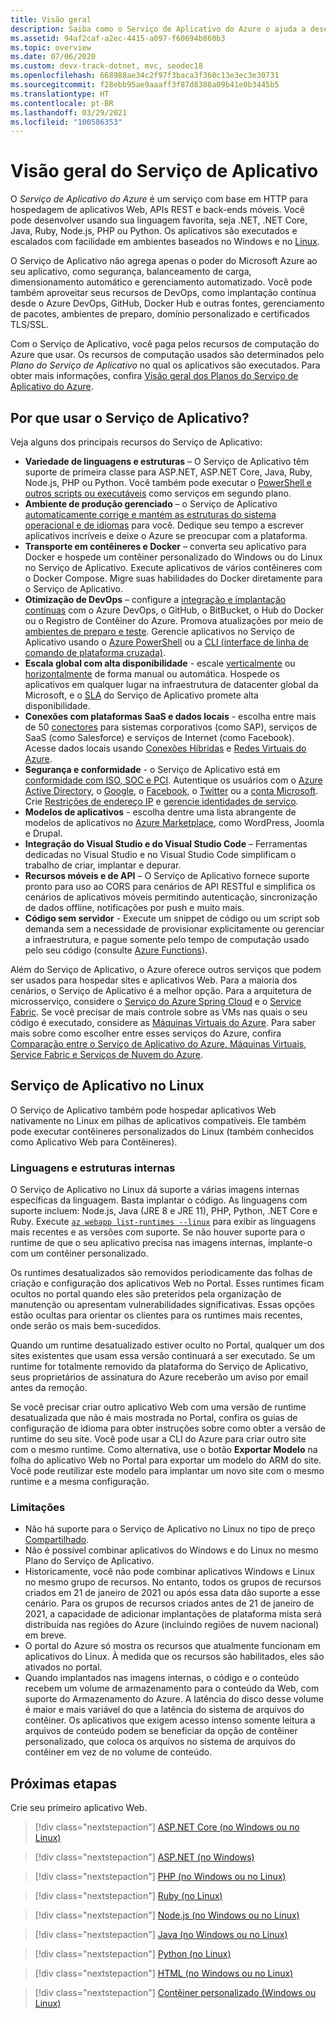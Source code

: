 ```yaml
---
title: Visão geral
description: Saiba como o Serviço de Aplicativo do Azure o ajuda a desenvolver e hospedar aplicativos Web
ms.assetid: 94af2caf-a2ec-4415-a097-f60694b860b3
ms.topic: overview
ms.date: 07/06/2020
ms.custom: devx-track-dotnet, mvc, seodec18
ms.openlocfilehash: 668988ae34c2f97f3baca3f360c13e3ec3e30731
ms.sourcegitcommit: f28ebb95ae9aaaff3f87d8388a09b41e0b3445b5
ms.translationtype: HT
ms.contentlocale: pt-BR
ms.lasthandoff: 03/29/2021
ms.locfileid: "100586353"
---
```

# <a name="app-service-overview"></a>Visão geral do Serviço de Aplicativo

O *Serviço de Aplicativo do Azure* é um serviço com base em HTTP para hospedagem de aplicativos Web, APIs REST e back-ends móveis. Você pode desenvolver usando sua linguagem favorita, seja .NET, .NET Core, Java, Ruby, Node.js, PHP ou Python. Os aplicativos são executados e escalados com facilidade em ambientes baseados no Windows e no [Linux](#app-service-on-linux).

O Serviço de Aplicativo não agrega apenas o poder do Microsoft Azure ao seu aplicativo, como segurança, balanceamento de carga, dimensionamento automático e gerenciamento automatizado. Você pode também aproveitar seus recursos de DevOps, como implantação contínua desde o Azure DevOps, GitHub, Docker Hub e outras fontes, gerenciamento de pacotes, ambientes de preparo, domínio personalizado e certificados TLS/SSL. 

Com o Serviço de Aplicativo, você paga pelos recursos de computação do Azure que usar. Os recursos de computação usados são determinados pelo _Plano do Serviço de Aplicativo_ no qual os aplicativos são executados. Para obter mais informações, confira [Visão geral dos Planos do Serviço de Aplicativo do Azure](overview-hosting-plans.md).

## <a name="why-use-app-service"></a>Por que usar o Serviço de Aplicativo?

Veja alguns dos principais recursos do Serviço de Aplicativo:

* **Variedade de linguagens e estruturas** – O Serviço de Aplicativo têm suporte de primeira classe para ASP.NET, ASP.NET Core, Java, Ruby, Node.js, PHP ou Python. Você também pode executar o [PowerShell e outros scripts ou executáveis](webjobs-create.md) como serviços em segundo plano.
* **Ambiente de produção gerenciado** – o Serviço de Aplicativo [automaticamente corrige e mantém as estruturas do sistema operacional e de idiomas](overview-patch-os-runtime.md) para você. Dedique seu tempo a escrever aplicativos incríveis e deixe o Azure se preocupar com a plataforma.
* **Transporte em contêineres e Docker** – converta seu aplicativo para Docker e hospede um contêiner personalizado do Windows ou do Linux no Serviço de Aplicativo. Execute aplicativos de vários contêineres com o Docker Compose. Migre suas habilidades do Docker diretamente para o Serviço de Aplicativo.
* **Otimização de DevOps** – configure a [integração e implantação contínuas](deploy-continuous-deployment.md) com o Azure DevOps, o GitHub, o BitBucket, o Hub do Docker ou o Registro de Contêiner do Azure. Promova atualizações por meio de [ambientes de preparo e teste](deploy-staging-slots.md). Gerencie aplicativos no Serviço de Aplicativo usando o [Azure PowerShell](/powershell/azure/) ou a [CLI (interface de linha de comando de plataforma cruzada)](/cli/azure/install-azure-cli).
* **Escala global com alta disponibilidade** - escale [verticalmente](manage-scale-up.md) ou [horizontalmente](../azure-monitor/autoscale/autoscale-get-started.md) de forma manual ou automática. Hospede os aplicativos em qualquer lugar na infraestrutura de datacenter global da Microsoft, e o [SLA](https://azure.microsoft.com/support/legal/sla/app-service/) do Serviço de Aplicativo promete alta disponibilidade.
* **Conexões com plataformas SaaS e dados locais** - escolha entre mais de 50 [conectores](../connectors/apis-list.md) para sistemas corporativos (como SAP), serviços de SaaS (como Salesforce) e serviços de Internet (como Facebook). Acesse dados locais usando [Conexões Híbridas](app-service-hybrid-connections.md) e [Redes Virtuais do Azure](web-sites-integrate-with-vnet.md).
* **Segurança e conformidade** - o Serviço de Aplicativo está em [conformidade com ISO, SOC e PCI](https://www.microsoft.com/en-us/trustcenter). Autentique os usuários com o [Azure Active Directory](configure-authentication-provider-aad.md), o [Google](configure-authentication-provider-google.md), o [Facebook](configure-authentication-provider-facebook.md), o [Twitter](configure-authentication-provider-twitter.md) ou a [conta Microsoft](configure-authentication-provider-microsoft.md). Crie [Restrições de endereço IP](app-service-ip-restrictions.md) e [gerencie identidades de serviço](overview-managed-identity.md).
* **Modelos de aplicativos** - escolha dentre uma lista abrangente de modelos de aplicativos no [Azure Marketplace](https://azure.microsoft.com/marketplace/), como WordPress, Joomla e Drupal.
* **Integração do Visual Studio e do Visual Studio Code** – Ferramentas dedicadas no Visual Studio e no Visual Studio Code simplificam o trabalho de criar, implantar e depurar.
* **Recursos móveis e de API** – O Serviço de Aplicativo fornece suporte pronto para uso ao CORS para cenários de API RESTful e simplifica os cenários de aplicativos móveis permitindo autenticação, sincronização de dados offline, notificações por push e muito mais.
* **Código sem servidor** - Execute um snippet de código ou um script sob demanda sem a necessidade de provisionar explicitamente ou gerenciar a infraestrutura, e pague somente pelo tempo de computação usado pelo seu código (consulte [Azure Functions](../azure-functions/index.yml)).

Além do Serviço de Aplicativo, o Azure oferece outros serviços que podem ser usados para hospedar sites e aplicativos Web. Para a maioria dos cenários, o Serviço de Aplicativo é a melhor opção.  Para a arquitetura de microsserviço, considere o [Serviço do Azure Spring Cloud](../spring-cloud/index.yml) e o [Service Fabric](https://azure.microsoft.com/documentation/services/service-fabric).  Se você precisar de mais controle sobre as VMs nas quais o seu código é executado, considere as [Máquinas Virtuais do Azure](https://azure.microsoft.com/documentation/services/virtual-machines/). Para saber mais sobre como escolher entre esses serviços do Azure, confira [Comparação entre o Serviço de Aplicativo do Azure, Máquinas Virtuais, Service Fabric e Serviços de Nuvem do Azure](/azure/architecture/guide/technology-choices/compute-decision-tree).

## <a name="app-service-on-linux"></a>Serviço de Aplicativo no Linux

O Serviço de Aplicativo também pode hospedar aplicativos Web nativamente no Linux em pilhas de aplicativos compatíveis. Ele também pode executar contêineres personalizados do Linux (também conhecidos como Aplicativo Web para Contêineres).

### <a name="built-in-languages-and-frameworks"></a>Linguagens e estruturas internas

O Serviço de Aplicativo no Linux dá suporte a várias imagens internas específicas da linguagem. Basta implantar o código. As linguagens com suporte incluem: Node.js, Java (JRE 8 e JRE 11), PHP, Python, .NET Core e Ruby. Execute [`az webapp list-runtimes --linux`](/cli/azure/webapp#az-webapp-list-runtimes) para exibir as linguagens mais recentes e as versões com suporte. Se não houver suporte para o runtime de que o seu aplicativo precisa nas imagens internas, implante-o com um contêiner personalizado.

Os runtimes desatualizados são removidos periodicamente das folhas de criação e configuração dos aplicativos Web no Portal. Esses runtimes ficam ocultos no portal quando eles são preteridos pela organização de manutenção ou apresentam vulnerabilidades significativas. Essas opções estão ocultas para orientar os clientes para os runtimes mais recentes, onde serão os mais bem-sucedidos. 

Quando um runtime desatualizado estiver oculto no Portal, qualquer um dos sites existentes que usam essa versão continuará a ser executado. Se um runtime for totalmente removido da plataforma do Serviço de Aplicativo, seus proprietários de assinatura do Azure receberão um aviso por email antes da remoção.

Se você precisar criar outro aplicativo Web com uma versão de runtime desatualizada que não é mais mostrada no Portal, confira os guias de configuração de idioma para obter instruções sobre como obter a versão de runtime do seu site. Você pode usar a CLI do Azure para criar outro site com o mesmo runtime. Como alternativa, use o botão **Exportar Modelo** na folha do aplicativo Web no Portal para exportar um modelo do ARM do site. Você pode reutilizar este modelo para implantar um novo site com o mesmo runtime e a mesma configuração.

### <a name="limitations"></a>Limitações

- Não há suporte para o Serviço de Aplicativo no Linux no tipo de preço [Compartilhado](https://azure.microsoft.com/pricing/details/app-service/plans/). 
- Não é possível combinar aplicativos do Windows e do Linux no mesmo Plano do Serviço de Aplicativo.  
- Historicamente, você não pode combinar aplicativos Windows e Linux no mesmo grupo de recursos. No entanto, todos os grupos de recursos criados em 21 de janeiro de 2021 ou após essa data dão suporte a esse cenário. Para os grupos de recursos criados antes de 21 de janeiro de 2021, a capacidade de adicionar implantações de plataforma mista será distribuída nas regiões do Azure (incluindo regiões de nuvem nacional) em breve.
- O portal do Azure só mostra os recursos que atualmente funcionam em aplicativos do Linux. À medida que os recursos são habilitados, eles são ativados no portal.
- Quando implantados nas imagens internas, o código e o conteúdo recebem um volume de armazenamento para o conteúdo da Web, com suporte do Armazenamento do Azure. A latência do disco desse volume é maior e mais variável do que a latência do sistema de arquivos do contêiner. Os aplicativos que exigem acesso intenso somente leitura a arquivos de conteúdo podem se beneficiar da opção de contêiner personalizado, que coloca os arquivos no sistema de arquivos do contêiner em vez de no volume de conteúdo.

## <a name="next-steps"></a>Próximas etapas

Crie seu primeiro aplicativo Web.

> [!div class="nextstepaction"]
> [ASP.NET Core (no Windows ou no Linux)](quickstart-dotnetcore.md)

> [!div class="nextstepaction"]
> [ASP.NET (no Windows)](quickstart-dotnet-framework.md)

> [!div class="nextstepaction"]
> [PHP (no Windows ou no Linux)](quickstart-php.md)

> [!div class="nextstepaction"]
> [Ruby (no Linux)](quickstart-ruby.md)

> [!div class="nextstepaction"]
> [Node.js (no Windows ou no Linux)](quickstart-nodejs.md)

> [!div class="nextstepaction"]
> [Java (no Windows ou no Linux)](quickstart-java.md)

> [!div class="nextstepaction"]
> [Python (no Linux)](quickstart-python.md)

> [!div class="nextstepaction"]
> [HTML (no Windows ou no Linux)](quickstart-html.md)

> [!div class="nextstepaction"]
> [Contêiner personalizado (Windows ou Linux)](tutorial-custom-container.md)
